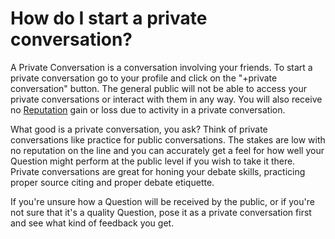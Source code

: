 # How do I start a private conversation? #
A Private Conversation is a conversation involving your friends. To start a 
private conversation go to your profile and click on the 
"+private conversation" button. The general public will not be able to 
access your private conversations or interact with them in any way. You will 
also receive no [Reputation][1] gain or loss due to activity in a private 
conversation. 

What good is a private conversation, you ask? Think of private conversations 
like practice for public conversations. The stakes are low with no reputation 
on the line and you can accurately get a feel for how well your Question might 
perform at the public level if you wish to take it there. Private conversations 
are great for honing your debate skills, practicing proper source citing and 
proper debate etiquette. 

If you're unsure how a Question will be received by the public, or if you're 
not sure that it's a quality Question, pose it as a private conversation first 
and see what kind of feedback you get. 

[1]: /help/reputation